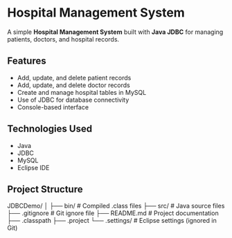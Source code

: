 # Hospital Management System

A simple **Hospital Management System** built with **Java JDBC** for managing patients, doctors, and hospital records.

## Features

- Add, update, and delete patient records
- Add, update, and delete doctor records
- Create and manage hospital tables in MySQL
- Use of JDBC for database connectivity
- Console-based interface

## Technologies Used

- Java
- JDBC
- MySQL
- Eclipse IDE

## Project Structure

JDBCDemo/
│
├── bin/ # Compiled .class files
├── src/ # Java source files
├── .gitignore # Git ignore file
├── README.md # Project documentation
├── .classpath
├── .project
└── .settings/ # Eclipse settings (ignored in Git)
